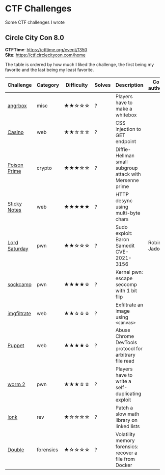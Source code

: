 # CTF Challenges

Some CTF challenges I wrote

## Circle City Con 8.0

**CTFTime**: https://ctftime.org/event/1350 \
**Site**: https://ctf.circlecitycon.com/home

The table is ordered by how much I liked the challenge, the first being my
favorite and the last being my least favorite.

| Challenge         | Category    | Difficulty   | Solves    | Description                                                | Co-authors    |
| ----------------- | ----------- | ------------ | --------- | ---------------------------------------------------------- | ------------- |
| [angrbox]         | misc        | ★★☆☆☆        | ?         | Players have to make a whitebox                            |               |
| [Casino]          | web         | ★★☆☆☆        | ?         | CSS injection to GET endpoint                              |               |
| [Poison Prime]    | crypto      | ★★★☆☆        | ?         | Diffie-Hellman small subgroup attack with Mersenne prime   |               |
| [Sticky Notes]    | web         | ★★★★★        | ?         | HTTP desync using multi-byte chars                         |               |
| [Lord Saturday]   | pwn         | ★★☆☆☆        | ?         | Sudo exploit: Baron Samedit CVE-2021-3156                  | Robin Jadoul  |
| [sockcamp]        | pwn         | ★★★★☆        | ?         | Kernel pwn: escape seccomp with 1 bit flip                 |               |
| [imgfiltrate]     | web         | ★★☆☆☆        | ?         | Exfiltrate an image using `<canvas>`                       |               |
| [Puppet]          | web         | ★★★★☆        | ?         | Abuse Chrome DevTools protocol for arbitrary file read     |               |
| [worm 2]            | pwn         | ★★★☆☆        | ?         | Players have to write a self-duplicating exploit           |               |
| [lonk]            | rev         | ★☆☆☆☆        | ?         | Patch a slow math library on linked lists                  |               |
| [Double]          | forensics   | ★☆☆☆☆        | ?         | Volatility memory forensics: recover a file from Docker    |               |

[angrbox]: 2021/ccc/misc/angrbox/solve
[Casino]: 2021/ccc/web/casino/solve
[Poison Prime]: 2021/ccc/crypto/poison_prime/solve
[Sticky Notes]: 2021/ccc/web/sticky_notes/solve
[Lord Saturday]: 2021/ccc/pwn/lord_saturday/solve
[sockcamp]: 2021/ccc/pwn/sockcamp/solve
[imgfiltrate]: 2021/ccc/web/imgfiltrate/solve
[Puppet]: 2021/ccc/web/puppet/solve
[worm 2]: 2021/ccc/pwn/worm2/solve
[lonk]: 2021/ccc/rev/lonk/solve
[Double]: 2021/ccc/forensics/double/solve
